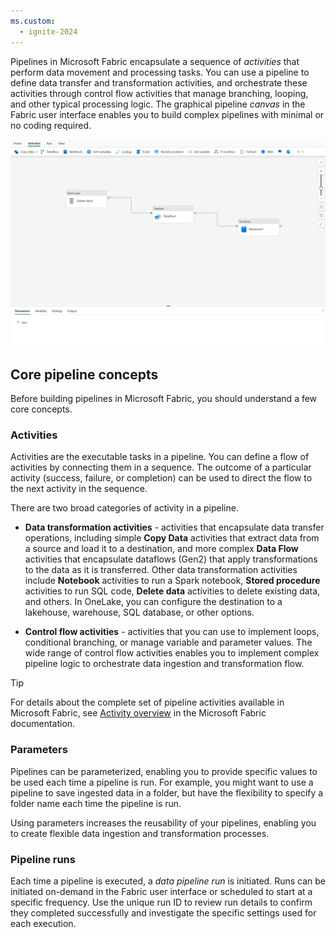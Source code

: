 ```yaml
---
ms.custom:
  - ignite-2024
---
```

Pipelines in Microsoft Fabric encapsulate a sequence of *activities* that perform data movement and processing tasks. You can use a pipeline to define data transfer and transformation activities, and orchestrate these activities through control flow activities that manage branching, looping, and other typical processing logic. The graphical pipeline *canvas* in the Fabric user interface enables you to build complex pipelines with minimal or no coding required.

![Screenshot of a pipeline in Microsoft Fabric.](../media/pipeline.png)

## Core pipeline concepts

Before building pipelines in Microsoft Fabric, you should understand a few core concepts.

### Activities

Activities are the executable tasks in a pipeline. You can define a flow of activities by connecting them in a sequence. The outcome of a particular activity (success, failure, or completion) can be used to direct the flow to the next activity in the sequence.

There are two broad categories of activity in a pipeline.

- **Data transformation activities** - activities that encapsulate data transfer operations, including simple **Copy Data** activities that extract data from a source and load it to a destination, and more complex **Data Flow** activities that encapsulate dataflows (Gen2) that apply transformations to the data as it is transferred. Other data transformation activities include **Notebook** activities to run a Spark notebook, **Stored procedure** activities to run SQL code, **Delete data** activities to delete existing data, and others. In OneLake, you can configure the destination to a lakehouse, warehouse, SQL database, or other options.

- **Control flow activities** - activities that you can use to implement loops, conditional branching, or manage variable and parameter values. The wide range of control flow activities enables you to implement complex pipeline logic to orchestrate data ingestion and transformation flow.

> [!TIP]
> For details about the complete set of pipeline activities available in Microsoft Fabric, see [Activity overview](/fabric/data-factory/activity-overview) in the Microsoft Fabric documentation.

<!-- Update URL for release -->

### Parameters

Pipelines can be parameterized, enabling you to provide specific values to be used each time a pipeline is run. For example, you might want to use a pipeline to save ingested data in a folder, but have the flexibility to specify a folder name each time the pipeline is run.

Using parameters increases the reusability of your pipelines, enabling you to create flexible data ingestion and transformation processes.

### Pipeline runs

Each time a pipeline is executed, a *data pipeline run* is initiated. Runs can be initiated on-demand in the Fabric user interface or scheduled to start at a specific frequency. Use the unique run ID to review run details to confirm they completed successfully and investigate the specific settings used for each execution.

